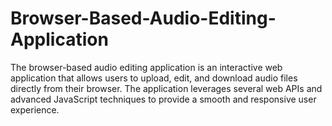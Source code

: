 # Browser-Based-Audio-Editing-Application
The browser-based audio editing application is an interactive web application that allows users to upload, edit, and download audio files directly from their browser. The application leverages several web APIs and advanced JavaScript techniques to provide a smooth and responsive user experience.
